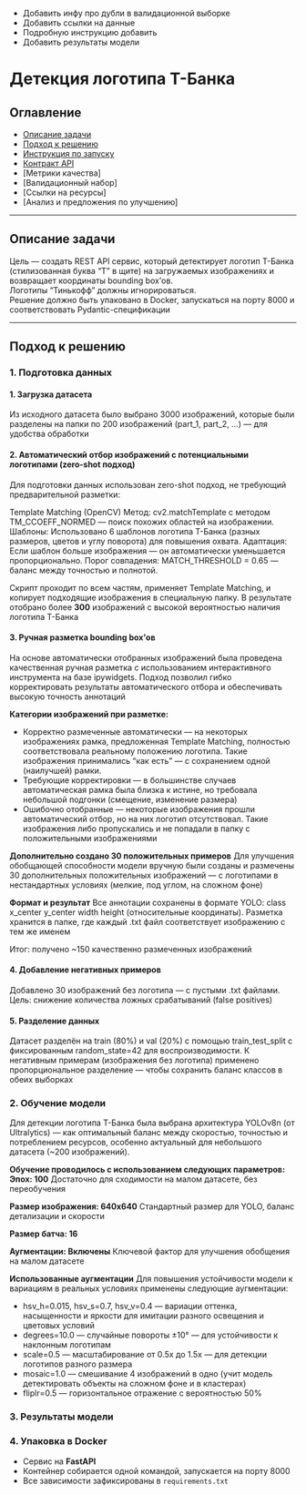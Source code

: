 - Добавить инфу про дубли в валидационной выборке
- Добавить ссылки на данные
- Подробную инструкцию добавить
- Добавить результаты модели

# Детекция логотипа Т-Банка
## Оглавление

- [Описание задачи](#-описание-задачи)
- [Подход к решению](#подход-к-решению)
- [Инструкция по запуску](#-инструкция-по-запуску)
- [Контракт API](#-контракт-api)
- [Метрики качества]
- [Валидационный набор]
- [Ссылки на ресурсы]
- [Анализ и предложения по улучшению]

---

## Описание задачи

Цель — создать REST API сервис, который детектирует логотип Т-Банка (стилизованная буква “Т” в щите) на загружаемых изображениях и возвращает координаты bounding box’ов.  
Логотипы “Тинькофф” должны игнорироваться.  
Решение должно быть упаковано в Docker, запускаться на порту 8000 и соответствовать Pydantic-спецификации

---

## Подход к решению

### 1. Подготовка данных
#### 1. Загрузка датасета
Из исходного датасета было выбрано 3000 изображений, которые были разделены на папки по 200 изображений (part_1, part_2, ...) — для удобства обработки

#### 2. Автоматический отбор изображений с потенциальными логотипами (zero-shot подход)
Для подготовки данных использован zero-shot подход, не требующий предварительной разметки:

Template Matching (OpenCV)
Метод: cv2.matchTemplate с методом TM_CCOEFF_NORMED — поиск похожих областей на изображении.
Шаблоны: Использовано 6 шаблонов логотипа Т-Банка (разных размеров, цветов и углу поворота) для повышения охвата.
Адаптация: Если шаблон больше изображения — он автоматически уменьшается пропорционально.
Порог совпадения: MATCH_THRESHOLD = 0.65 — баланс между точностью и полнотой.

Скрипт проходит по всем частям, применяет Template Matching, и копирует подходящие изображения в специальную папку.
В результате отобрано более **300** изображений с высокой вероятностью наличия логотипа Т-Банка

#### 3. Ручная разметка bounding box’ов
На основе автоматически отобранных изображений была проведена качественная ручная разметка с использованием интерактивного инструмента на базе ipywidgets. Подход позволил гибко корректировать результаты автоматического отбора и обеспечивать высокую точность аннотаций

**Категории изображений при разметке:**
- Корректно размеченные автоматически — на некоторых изображениях рамка, предложенная Template Matching, полностью соответствовала реальному положению логотипа. Такие изображения принимались “как есть” — с сохранением одной (наилучшей) рамки.
- Требующие корректировки — в большинстве случаев автоматическая рамка была близка к истине, но требовала небольшой подгонки (смещение, изменение размера)
- Ошибочно отобранные — некоторые изображения прошли автоматический отбор, но на них логотип отсутствовал. Такие изображения либо пропускались и не попадали в папку с положительными изображениями

**Дополнительно создано 30 положительных примеров**
Для улучшения обобщающей способности модели вручную были созданы и размечены 30 дополнительных положительных изображений — с логотипами в нестандартных условиях (мелкие, под углом, на сложном фоне)

**Формат и результат**
Все аннотации сохранены в формате YOLO: class x_center y_center width height (относительные координаты).
Разметка хранится в папке, где каждый .txt файл соответствует изображению с тем же именем

Итог: получено ~150 качественно размеченных изображений

#### 4. Добавление негативных примеров
Добавлено 30 изображений без логотипа — с пустыми .txt файлами.
Цель: снижение количества ложных срабатываний (false positives)

#### 5. Разделение данных
Датасет разделён на train (80%) и val (20%) с помощью train_test_split с фиксированным random_state=42 для воспроизводимости.
К негативным примерам (изображения без логотипа) применено пропорциональное разделение — чтобы сохранить баланс классов в обеих выборках

### 2. Обучение модели
Для детекции логотипа Т-Банка была выбрана архитектура YOLOv8n (от Ultralytics) — как оптимальный баланс между скоростью, точностью и потреблением ресурсов, особенно актуальный для небольшого датасета (~200 изображений).

**Обучение проводилось с использованием следующих параметров:**
**Эпох: 100**
Достаточно для сходимости на малом датасете, без переобучения

**Размер изображения: 640x640**
Стандартный размер для YOLO, баланс детализации и скорости

**Размер батча: 16**

**Аугментации: Включены**
Ключевой фактор для улучшения обобщения на малом датасете

**Использованные аугментации**
Для повышения устойчивости модели к вариациям в реальных условиях применены следующие аугментации:

- hsv_h=0.015, hsv_s=0.7, hsv_v=0.4 — вариации оттенка, насыщенности и яркости для имитации разного освещения и цветовых условий
- degrees=10.0 — случайные повороты ±10° — для устойчивости к наклонным логотипам
- scale=0.5 — масштабирование от 0.5x до 1.5x — для детекции логотипов разного размера
- mosaic=1.0 — смешивание 4 изображений в одно (учит модель детектировать объекты на сложном фоне и в кластерах)
- fliplr=0.5 — горизонтальное отражение с вероятностью 50% 

### 3. Результаты модели

### 4. Упаковка в Docker
- Сервис на **FastAPI**
- Контейнер собирается одной командой, запускается на порту 8000
- Все зависимости зафиксированы в `requirements.txt`
